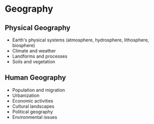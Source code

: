 #  Geography

## Physical Geography
-  Earth's physical systems (atmosphere, hydrosphere, lithosphere, biosphere)
-  Climate and weather
-  Landforms and processes
-  Soils and vegetation
## Human Geography
-  Population and migration
-  Urbanization
-  Economic activities
-  Cultural landscapes
-  Political geography
-  Environmental issues
